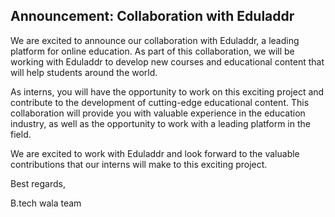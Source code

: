 ## Announcement: Collaboration with Eduladdr

We are excited to announce our collaboration with Eduladdr, a leading platform for online education. As part of this collaboration, we will be working with Eduladdr to develop new courses and educational content that will help students around the world.

As interns, you will have the opportunity to work on this exciting project and contribute to the development of cutting-edge educational content. This collaboration will provide you with valuable experience in the education industry, as well as the opportunity to work with a leading platform in the field.

We are excited to work with Eduladdr and look forward to the valuable contributions that our interns will make to this exciting project.

Best regards,

B.tech wala team
